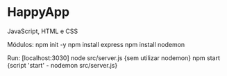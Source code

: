 # HappyApp

JavaScript, HTML e CSS

Módulos:
npm init -y
npm install express
npm install nodemon

Run: [localhost:3030]
node src/server.js {sem utilizar nodemon}
npm start {script 'start' - nodemon src/server.js}
